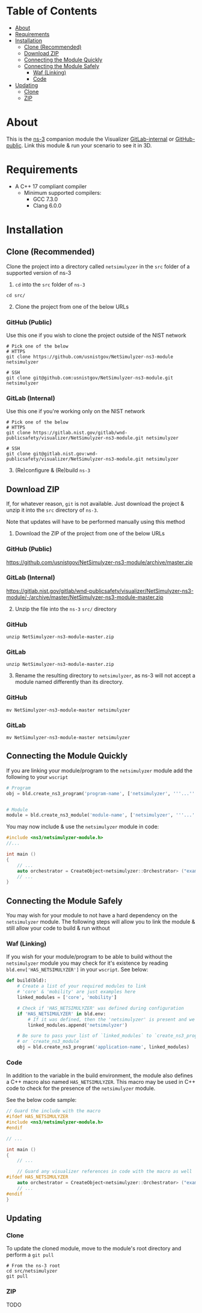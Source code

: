 # Table of Contents

* [About](#about)
* [Requirements](#requirements)
* [Installation](#installation)
    * [Clone (Recommended)](#clone-recommended)
    * [Download ZIP](#download-zip)
    * [Connecting the Module Quickly](#connecting-the-module-quickly)
    * [Connecting the Module Safely](#connecting-the-module-safely)
        * [Waf (Linking)](#waf-linking)
        * [Code](#code)
* [Updating](#updating)
    * [Clone](#clone)
    * [ZIP](#zip)

# About
This is the [ns-3](https://www.nsnam.org/) companion module the
Visualizer
[GitLab-internal](https://gitlab.nist.gov/gitlab/wnd-publicsafety/visualizer/NetSimulyzer) or
[GitHub-public](https://github.com/usnistgov/NetSimulyzer).
Link this module & run your scenario to see it in 3D.

# Requirements
* A C++ 17 compliant compiler
    * Minimum supported compilers:
        * GCC 7.3.0
        * Clang 6.0.0

# Installation
## Clone (Recommended)
Clone the project into a directory called `netsimulyzer` in
the `src` folder of a supported version of ns-3

1) `cd` into the `src` folder of `ns-3`

```shell
cd src/
```

2) Clone the project from one of the below URLs

### GitHub (Public)

Use this one if you wish to clone the project outside of the NIST
network
```shell
# Pick one of the below
# HTTPS
git clone https://github.com/usnistgov/NetSimulyzer-ns3-module netsimulyzer

# SSH
git clone git@github.com:usnistgov/NetSimulyzer-ns3-module.git netsimulyzer
```


### GitLab (Internal)

Use this one if you're working only on the NIST network
```shell
# Pick one of the below
# HTTPS
git clone https://gitlab.nist.gov/gitlab/wnd-publicsafety/visualizer/NetSimulyzer-ns3-module.git netsimulyzer

# SSH
git clone git@gitlab.nist.gov:wnd-publicsafety/visualizer/NetSimulyzer-ns3-module.git netsimulyzer
```

3) (Re)configure & (Re)build `ns-3`

## Download ZIP
If, for whatever reason, `git` is not available. Just download the
project & unzip it into the `src` directory of `ns-3`.

Note that updates will have to be performed manually using this method

1) Download the ZIP of the project from one of the below URLs

### GitHub (Public)
https://github.com/usnistgov/NetSimulyzer-ns3-module/archive/master.zip

### GitLab (Internal)
https://gitlab.nist.gov/gitlab/wnd-publicsafety/visualizer/NetSimulyzer-ns3-module/-/archive/master/NetSimulyzer-ns3-module-master.zip

2) Unzip the file into the `ns-3` `src/` directory
### GitHub
```shell
unzip NetSimulyzer-ns3-module-master.zip
```

### GitLab
```shell
unzip NetSimulyzer-ns3-module-master.zip
```

3) Rename the resulting directory to `netsimulyzer`, as ns-3 will not accept a module named differently
than its directory.
### GitHub
```shell
mv NetSimulyzer-ns3-module-master netsimulyzer
```

### GitLab
```shell
mv NetSimulyzer-ns3-module-master netsimulyzer
```

## Connecting the Module Quickly
If you are linking your module/program to the `netsimulyzer` module add the following to your `wscript`

```python
# Program
obj = bld.create_ns3_program('program-name', ['netsimulyzer', '''...'''])


# Module
module = bld.create_ns3_module('module-name', ['netsimulyzer', '''...'''])
```

You may now include & use the `netsimulyzer` module in code:
```cpp
#include <ns3/netsimulyzer-module.h>
//...

int main ()
{
    // ...
    auto orchestrator = CreateObject<netsimulyzer::Orchestrator> ("example.json");
    // ...
}
```

## Connecting the Module Safely
You may wish for your module to not have a hard dependency on the `netsimulyzer` module.
The following steps will allow you to link the module & still allow your code to build &
run without 

### Waf (Linking)
If you wish for your module/program to be able to build without the `netsimulyzer` module
you may check for it's existence by reading `bld.env['HAS_NETSIMULYZER']` in your `wscript`. See below:

```python
def build(bld):
    # Create a list of your required modules to link
    # 'core' & 'mobility' are just examples here
    linked_modules = ['core', 'mobility']

    # Check if 'HAS_NETSIMULYZER' was defined during configuration
    if 'HAS_NETSIMULYZER' in bld.env:
        # If it was defined, then the 'netsimulyzer' is present and we may link it
        linked_modules.append('netsimulyzer')

    # Be sure to pass your list of `linked_modules` to `create_ns3_program`
    # or `create_ns3_module`
    obj = bld.create_ns3_program('application-name', linked_modules)
```

### Code
In addition to the variable in the build environment, the module also defines a C++ macro
also named `HAS_NETSIMULYZER`. This macro may be used in C++ code to check for the presence
of the `netsimulyzer` module.

See the below code sample:
```cpp
// Guard the include with the macro
#ifdef HAS_NETSIMULYZER
#include <ns3/netsimulyzer-module.h>
#endif

// ...

int main ()
{
    // ...

    // Guard any visualizer references in code with the macro as well
#ifdef HAS_NETSIMULYZER
    auto orchestrator = CreateObject<netsimulyzer::Orchestrator> ("example.json");
    // ...
#endif
}
```

## Updating
### Clone
To update the cloned module, move to the module's root directory and perform a `git pull`
```shell
# From the ns-3 root
cd src/netsimulyzer
git pull
```

### ZIP
TODO

